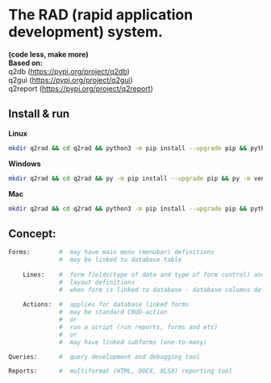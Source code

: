 # The RAD (rapid application development) system.  
**(code less, make more)**  
**Based on:**  
    q2db        (https://pypi.org/project/q2db)  
    q2gui       (https://pypi.org/project/q2gui)  
    q2report    (https://pypi.org/project/q2report)  
## Install & run
**Linux**
```bash
mkdir q2rad && cd q2rad && python3 -m pip install --upgrade pip && python3 -m venv q2rad && source q2rad/bin/activate && python3 -m pip install --upgrade q2rad  && q2rad
```
**Windows**
```bash
mkdir q2rad && cd q2rad && py -m pip install --upgrade pip && py -m venv q2rad && call q2rad/scripts/activate && pip install --upgrade q2rad  && q2rad
```
**Mac**
```bash
mkdir q2rad && cd q2rad && python3 -m pip install --upgrade pip && python3 -m venv q2rad && source q2rad/bin/activate && python3 -m pip install --upgrade q2rad  && q2rad
```
## Concept:
```python
Forms:        #  may have main menu (menubar) definitions
              #  may be linked to database table
    
    Lines:    #  form fields(type of data and type of form control) and 
              #  layout definitions
              #  when form is linked to database - database columns definitions
    
    Actions:  #  applies for database linked forms
              #  may be standard CRUD-action 
              #  or 
              #  run a script (run reports, forms and etc)
              #  or
              #  may have linked subforms (one-to-many)

Queries:      #  query development and debugging tool

Reports:      #  multiformat (HTML, DOCX, XLSX) reporting tool 
```
